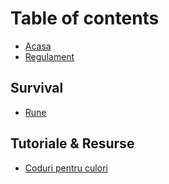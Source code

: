 # Table of contents

* [Acasa](README.md)
* [Regulament](regulament.md)

## Survival

* [Rune](survival/rune.md)

## Tutoriale & Resurse <a id="tutoriale-resurse"></a>

* [Coduri pentru culori](tutoriale-resurse/coduri-pentru-culori.md)

